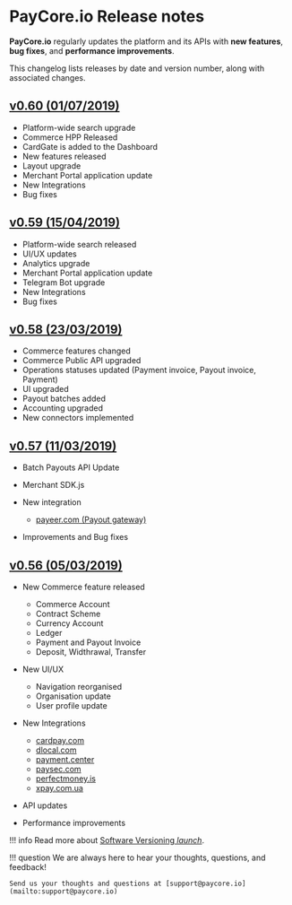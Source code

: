 # PayCore.io Release notes 

**PayCore.io** regularly updates the platform and its APIs with **new features**, **bug fixes**, and **performance improvements**. 

This changelog lists releases by date and version number, along with associated changes. 


## [v0.60 (01/07/2019)](v0.60/)

* Platform-wide search upgrade
* Commerce HPP Released
* CardGate is added to the Dashboard
* New features released
* Layout upgrade
* Merchant Portal application update
* New Integrations
* Bug fixes

## [v0.59 (15/04/2019)](v0.59/)
* Platform-wide search released
* UI/UX updates
* Analytics upgrade
* Merchant Portal application update
* Telegram Bot upgrade
* New Integrations
* Bug fixes


## [v0.58 (23/03/2019)](v0.58/)

* Commerce features changed
* Commerce Public API upgraded
* Operations statuses updated (Payment invoice, Payout invoice, Payment)
* UI upgraded
* Payout batches added
* Accounting upgraded
* New connectors implemented

## [v0.57 (11/03/2019)](v0.57/)

* Batch Payouts API Update
* Merchant SDK.js
* New integration

    * [payeer.com (Payout gateway)](/connectors/payeer)

* Improvements and Bug fixes

## [v0.56 (05/03/2019)](v0.56/)

* New Commerce feature released

    * Commerce Account
    * Contract Scheme
    * Currency Account
    * Ledger
    * Payment and Payout Invoice
    * Deposit, Widthrawal, Transfer

* New UI/UX

    * Navigation reorganised
    * Organisation update
    * User profile update

* New Integrations

    * [cardpay.com](/connectors/cardpay)
    * [dlocal.com](/connectors/dlocal)
    * [payment.center](/connectors/paymentcenter)
    * [paysec.com](/connectors/paysec)
    * [perfectmoney.is](/connectors/perfectmoney)
    * [xpay.com.ua](/connectors/xpayua)

* API updates
* Performance improvements

!!! info
    Read more about [Software Versioning <i class="md-icon">launch</i>](https://semver.org).

!!! question
    We are always here to hear your thoughts, questions, and feedback! 

    Send us your thoughts and questions at [support@paycore.io](mailto:support@paycore.io)